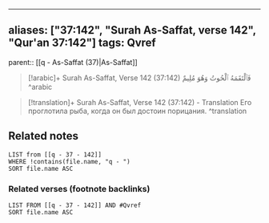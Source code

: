
---
aliases: ["37:142", "Surah As-Saffat, verse 142", "Qur'an 37:142"]
tags: Qvref
---

parent:: [[q - As-Saffat (37)|As-Saffat]]

> [!arabic]+ Surah As-Saffat, Verse 142 (37:142)
> <span class="quran-arabic">فَٱلْتَقَمَهُ ٱلْحُوتُ وَهُوَ مُلِيمٌ</span>
^arabic

> [!translation]+ Surah As-Saffat, Verse 142 (37:142) - Translation
> Его проглотила рыба, когда он был достоин порицания.
^translation



## Related notes
```dataview
LIST from [[q - 37 - 142]]
WHERE !contains(file.name, "q - ")
SORT file.name ASC
```

### Related verses (footnote backlinks)
```dataview
LIST FROM [[q - 37 - 142]] AND #Qvref
SORT file.name ASC
```


